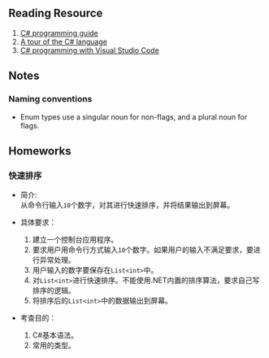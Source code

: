 ## Reading Resource
1. [C# programming guide](https://docs.microsoft.com/en-us/dotnet/csharp/programming-guide/)
1. [A tour of the C# language](https://docs.microsoft.com/en-us/dotnet/csharp/tour-of-csharp/)
1. [C# programming with Visual Studio Code](https://code.visualstudio.com/docs/languages/csharp)

## Notes
### Naming conventions
  * Enum types use a singular noun for non-flags, and a plural noun for flags.

## Homeworks
### 快速排序
* 简介:  
从命令行输入`10`个数字，对其进行快速排序，并将结果输出到屏幕。

* 具体要求：
  1. 建立一个控制台应用程序。
  2. 要求用户用命令行方式输入`10`个数字。如果用户的输入不满足要求，要进行异常处理。
  3. 用户输入的数字要保存在`List<int>`中。
  4. 对`List<int>`进行快速排序。不能使用.NET内置的排序算法，要求自己写排序的逻辑。
  5. 将排序后的`List<int>`中的数据输出到屏幕。

* 考查目的：
  1. C#基本语法。
  2. 常用的类型。